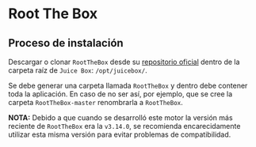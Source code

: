 # Root The Box

## Proceso de instalación

Descargar o clonar `RootTheBox` desde su [repositorio oficial](https://github.com/moloch--/RootTheBox) dentro de la carpeta raíz de `Juice Box`: `/opt/juicebox/`.

Se debe generar una carpeta llamada `RootTheBox` y dentro debe contener toda la aplicación. En caso de no ser así, por ejemplo, que se cree la carpeta `RootTheBox-master` renombrarla a `RootTheBox`.

**NOTA:** Debido a que cuando se desarrolló este motor la versión más reciente de `RootTheBox` era la `v3.14.0`, se recomienda encarecidamente utilizar esta misma versión para evitar problemas de compatibilidad.